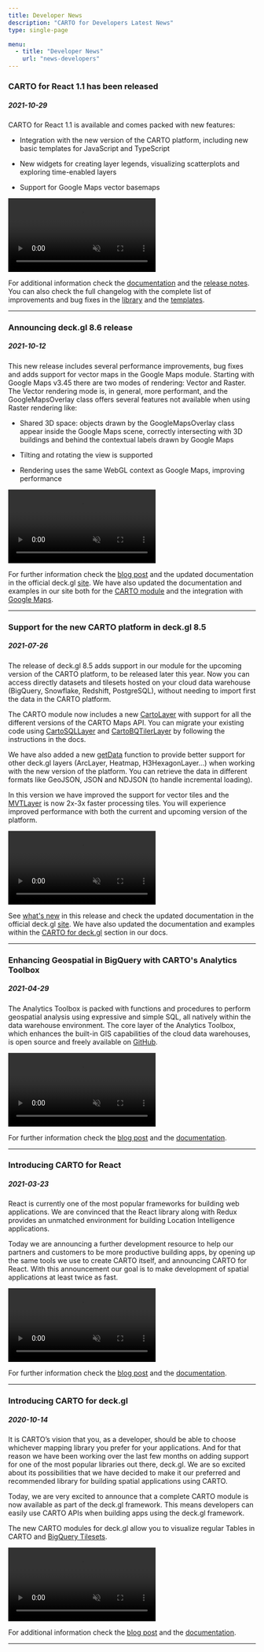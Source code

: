 ```yaml
---
title: Developer News
description: "CARTO for Developers Latest News"
type: single-page

menu:
  - title: "Developer News"
    url: "news-developers"
---
```


### CARTO for React 1.1 has been released

##### 2021-10-29

CARTO for React 1.1 is available and comes packed with new features:

- Integration with the new version of the CARTO platform, including new basic templates for JavaScript and TypeScript
  
- New widgets for creating layer legends, visualizing scatterplots and exploring time-enabled layers 

- Support for Google Maps vector basemaps

<video autoplay="" loop="" muted=""> <source src="https://docs.carto.com/img/news-developers/carto-for-react-1-1.mp4" type="video/mp4"> Your browser does not support the video tag. </video>

For additional information check the [documentation](https://docs.carto.com/react) and the [release notes](https://docs.carto.com/react/release-notes). You can also check the full changelog with the complete list of improvements and bug fixes in the [library](https://github.com/CartoDB/carto-react/blob/master/CHANGELOG.md) and the [templates](https://github.com/CartoDB/carto-react-template/blob/master/CHANGELOG.md).

---

### Announcing deck.gl 8.6 release

##### 2021-10-12

This new release includes several performance improvements, bug fixes and adds support for vector maps in the Google Maps module. Starting with Google Maps v3.45 there are two modes of rendering: Vector and Raster. The Vector rendering mode is, in general, more performant, and the GoogleMapsOverlay class offers several features not available when using Raster rendering like:

- Shared 3D space: objects drawn by the GoogleMapsOverlay class appear inside the Google Maps scene, correctly intersecting with 3D buildings and behind the contextual labels drawn by Google Maps

- Tilting and rotating the view is supported

- Rendering uses the same WebGL context as Google Maps, improving performance

<video autoplay="" loop="" muted=""> <source src="https://docs.carto.com/img/news-developers/deckgl-8-6.mp4" type="video/mp4"> Your browser does not support the video tag. </video>

For further information check the [blog post](https://medium.com/vis-gl/deck-gl-v8-6-now-available-with-deeper-google-maps-support-b734719076a7) and the updated documentation in the official deck.gl [site](https://deck.gl/docs/api-reference/google-maps/overview). We have also updated the documentation and examples in our site both for the [CARTO module](https://docs.carto.com/deck-gl) and the integration with [Google Maps](https://docs.carto.com/google-maps/).

---

### Support for the new CARTO platform in deck.gl 8.5

##### 2021-07-26

The release of deck.gl 8.5 adds support in our module for the upcoming version of the CARTO platform, to be released later this year. Now you can access directly datasets and tilesets hosted on your cloud data warehouse (BigQuery, Snowflake, Redshift, PostgreSQL), without needing to import first the data in the CARTO platform.

The CARTO module now includes a new [CartoLayer](https://deck.gl/docs/api-reference/carto/carto-layer) with support for all the different versions of the CARTO Maps API. You can migrate your existing code using [CartoSQLLayer](https://deck.gl/docs/api-reference/carto/carto-sql-layer#migration-to-cartolayer) and [CartoBQTilerLayer](https://deck.gl/docs/api-reference/carto/carto-bqtiler-layer#migration-to-cartolayer) by following the instructions in the docs. 

We have also added a new [getData](https://deck.gl/docs/api-reference/carto/overview#support-for-other-deckgl-layers) function to provide better support for other deck.gl layers (ArcLayer, Heatmap, H3HexagonLayer...) when working with the new version of the platform. You can retrieve the data in different formats like GeoJSON, JSON and NDJSON (to handle incremental loading).

In this version we have improved the support for vector tiles and the [MVTLayer](https://deck.gl/docs/api-reference/geo-layers/mvt-layer) is now 2x-3x faster processing tiles. You will experience improved performance with both the current and upcoming version of the platform. 

<video autoplay="" loop="" muted=""> <source src="https://docs.carto.com/img/news-developers/trips-layer.mp4" type="video/mp4"> Your browser does not support the video tag. </video>

See [what's new](https://deck.gl/docs/whats-new#deckgl-v85) in this release and check the updated documentation in the official deck.gl [site](https://deck.gl/docs/api-reference/carto/overview). We have also updated the documentation and examples within the [CARTO for deck.gl](https://docs.carto.com/deck-gl) section in our docs.

---

### Enhancing Geospatial in BigQuery with CARTO's Analytics Toolbox

##### 2021-04-29

The Analytics Toolbox is packed with functions and procedures to perform geospatial analysis using expressive and simple SQL, all natively within the data warehouse environment. The core layer of the Analytics Toolbox, which enhances the built-in GIS capabilities of the cloud data warehouses, is open source and freely available on [GitHub](https://github.com/CartoDB/carto-spatial-extension).

<video autoplay="" loop="" muted=""> <source src="https://docs.carto.com/img/news-developers/bigquery-se-core-layer.mp4" type="video/mp4"> Your browser does not support the video tag. </video>

For further information check the [blog post](https://carto.com/blog/enhancing-geospatial-in-bigquery-with-carto-spatial-extension/) and the [documentation](https://docs.carto.com/analytics-toolbox-bq/).

---

### Introducing CARTO for React

##### 2021-03-23

React is currently one of the most popular frameworks for building web applications. We are convinced that the React library along with Redux provides an unmatched environment for building Location Intelligence applications.

Today we are announcing a further development resource to help our partners and customers to be more productive building apps, by opening up the same tools we use to create CARTO itself, and announcing CARTO for React. With this announcement our goal is to make development of spatial applications at least twice as fast.

<video autoplay="" loop="" muted=""> <source src="https://docs.carto.com/img/news-developers/react-thinking-machines-app.mp4" type="video/mp4"> Your browser does not support the video tag. </video>

For further information check the [blog post](https://carto.com/blog/carto-for-react-faster-way-to-develop-spatial-applications/) and the [documentation](https://docs.carto.com/react/).

---

### Introducing CARTO for deck.gl

##### 2020-10-14

It is CARTO’s vision that you, as a developer, should be able to choose whichever mapping library you prefer for your applications. And for that reason we have been working over the last few months on adding support for one of the most popular libraries out there, deck.gl. We are so excited about its possibilities that we have decided to make it our preferred and recommended library for building spatial applications using CARTO. 

Today, we are very excited to announce that a complete CARTO module is now available as part of the deck.gl framework. This means developers can easily use CARTO APIs when building apps using the deck.gl framework.

The new CARTO modules for deck.gl allow you to visualize regular Tables in CARTO and [BigQuery Tilesets](https://carto.com/bigquery-tiler/).

<video autoplay="" loop="" muted=""> <source src="https://docs.carto.com/img/news-developers/deckgl-animation.mp4" type="video/mp4"> Your browser does not support the video tag. </video>

For additional information check the [blog post](https://carto.com/blog/carto-now-available-for-deck-gl/) and the [documentation](https://docs.carto.com/deck-gl/).

---
